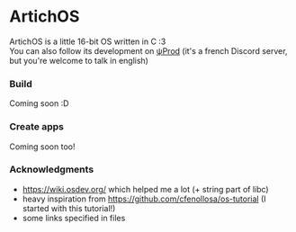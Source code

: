 # ArtichOS
ArtichOS is a little 16-bit OS written in C :3  
You can also follow its development on [ψProd](https://discord.gg/hS4VgSTumn) (it's a french Discord server, but you're welcome to talk in english)

### Build

Coming soon :D

### Create apps

Coming soon too!

### Acknowledgments

- https://wiki.osdev.org/ which helped me a lot (+ string part of libc)
- heavy inspiration from https://github.com/cfenollosa/os-tutorial (I started with this tutorial!)
- some links specified in files
